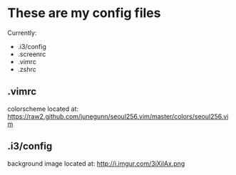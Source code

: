 These are my config files
=========================

Currently:

* .i3/config
* .screenrc
* .vimrc
* .zshrc

.vimrc
------

colorscheme located at:
    https://raw2.github.com/junegunn/seoul256.vim/master/colors/seoul256.vim

.i3/config
----------

background image located at:
    http://i.imgur.com/3iXilAx.png
